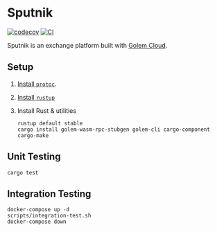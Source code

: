 # Sputnik

[![codecov](https://codecov.io/gh/sameerparekh/sputnik-golem/graph/badge.svg?token=AOQ4AGYL7R)](https://codecov.io/gh/sameerparekh/sputnik-golem)
[![CI](https://github.com/sameerparekh/sputnik-golem/actions/workflows/ci.yml/badge.svg)](https://github.com/sameerparekh/sputnik-golem/actions/workflows/ci.yml)

Sputnik is an exchange platform built with [Golem Cloud](https://golem.cloud/).

## Setup

1. [Install `protoc`](https://grpc.io/docs/protoc-installation/).
2. [Install `rustup`](https://rustup.rs/)
2. Install Rust & utilities

    ```shell
    rustup default stable
    cargo install golem-wasm-rpc-stubgen golem-cli cargo-component cargo-make
    ```

## Unit Testing

```shell
cargo test
```

## Integration Testing

```shell
docker-compose up -d
scripts/integration-test.sh
docker-compose down
```